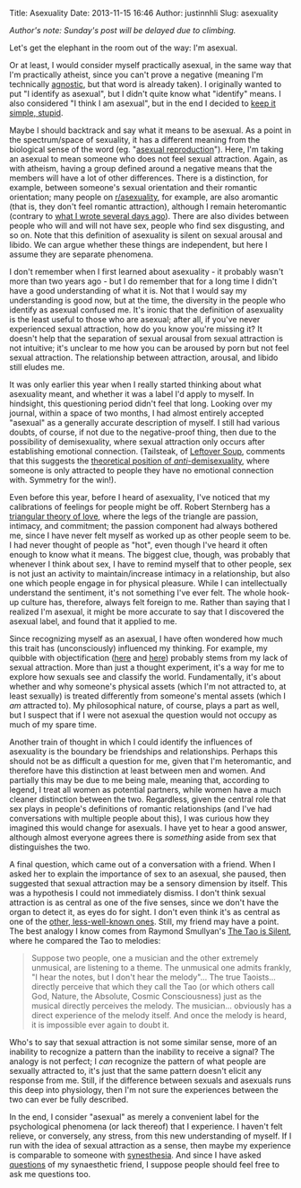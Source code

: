Title: Asexuality
Date: 2013-11-15 16:46
Author: justinnhli
Slug: asexuality

*Author's note: Sunday's post will be delayed due to climbing.*

Let's get the elephant in the room out of the way: I'm asexual.

Or at least, I would consider myself practically asexual, in the same
way that I'm practically atheist, since you can't prove a negative
(meaning I'm technically
[agnostic](http://en.wiktionary.org/wiki/agnostic#Etymology), but that
word is already taken). I originally wanted to put "I identify as
asexual", but I didn't quite know what "identify" means. I also
considered "I think I am asexual", but in the end I decided to [keep it
simple, stupid](http://en.wikipedia.org/wiki/KISS_principle).

Maybe I should backtrack and say what it means to be asexual. As a point
in the spectrum/space of sexuality, it has a different meaning from the
biological sense of the word (eg. "[asexual
reproduction](http://en.wikipedia.org/wiki/Asexual_reproduction)").
Here, I'm taking an asexual to mean someone who does not feel sexual
attraction. Again, as with atheism, having a group defined around a
negative means that the members will have a lot of other differences.
There is a distinction, for example, between someone's sexual
orientation and their romantic orientation; many people on
[r/asexuality](http://www.reddit.com/r/asexuality), for example, are
also aromantic (that is, they don't feel romantic attraction), although
I remain heteromantic (contrary to [what I wrote several days
ago](http://justinnhli.blogspot.com/2013/11/mental-objectification.html)).
There are also divides between people who will and will not have sex,
people who find sex disgusting, and so on. Note that this definition of
asexuality is silent on sexual arousal and libido. We can argue whether
these things are independent, but here I assume they are separate
phenomena.

I don't remember when I first learned about asexuality - it probably
wasn't more than two years ago - but I do remember that for a long time
I didn't have a good understanding of what it is. Not that I would say
my understanding is good now, but at the time, the diversity in the
people who identify as asexual confused me. It's ironic that the
definition of asexuality is the least useful to those who are asexual;
after all, if you've never experienced sexual attraction, how do you
know you're missing it? It doesn't help that the separation of sexual
arousal from sexual attraction is not intuitive; it's unclear to me how
you can be aroused by porn but not feel sexual attraction. The
relationship between attraction, arousal, and libido still eludes me.

It was only earlier this year when I really started thinking about what
asexuality meant, and whether it was a label I'd apply to myself. In
hindsight, this questioning period didn't feel that long. Looking over
my journal, within a space of two months, I had almost entirely accepted
"asexual" as a generally accurate description of myself. I still had
various doubts, of course, if not due to the negative-proof thing, then
due to the possibility of demisexuality, where sexual attraction only
occurs after establishing emotional connection. (Tailsteak, of [Leftover
Soup](http://leftoversoup.com/), comments that this suggests the
[theoretical position of
*anti*-demisexuality](http://www.leftoversoup.com/archive.php?num=436),
where someone is only attracted to people they have no emotional
connection with. Symmetry for the win!).

Even before this year, before I heard of asexuality, I've noticed that
my calibrations of feelings for people might be off. Robert Sternberg
has a [triangular theory of
love](http://en.wikipedia.org/wiki/Triangular_theory_of_love), where the
legs of the triangle are passion, intimacy, and commitment; the passion
component had always bothered me, since I have never felt myself as
worked up as other people seem to be. I had never thought of people as
"hot", even though I've heard it often enough to know what it means. The
biggest clue, though, was probably that whenever I think about sex, I
have to remind myself that to other people, sex is not just an activity
to maintain/increase intimacy in a relationship, but also one which
people engage in for physical pleasure. While I can intellectually
understand the sentiment, it's not something I've ever felt. The whole
hook-up culture has, therefore, always felt foreign to me. Rather than
saying that I realized I'm asexual, it might be more accurate to say
that I discovered the asexual label, and found that it applied to me.

Since recognizing myself as an asexual, I have often wondered how much
this trait has (unconsciously) influenced my thinking. For example, my
quibble with objectification
([here](http://justinnhli.blogspot.com/2013/06/defining-objectification.html)
and
[here](http://justinnhli.blogspot.com/2013/11/mental-objectification.html))
probably stems from my lack of sexual attraction. More than just a
thought experiment, it's a way for me to explore how sexuals see and
classify the world. Fundamentally, it's about whether and why someone's
physical assets (which I'm not attracted to, at least sexually) is
treated differently from someone's mental assets (which I *am* attracted
to). My philosophical nature, of course, plays a part as well, but I
suspect that if I were not asexual the question would not occupy as much
of my spare time.

Another train of thought in which I could identify the influences of
asexuality is the boundary be friendships and relationships. Perhaps
this should not be as difficult a question for me, given that I'm
heteromantic, and therefore have this distinction at least between men
and women. And partially this may be due to me being male, meaning that,
according to legend, I treat all women as potential partners, while
women have a much cleaner distinction between the two. Regardless, given
the central role that sex plays in people's definitions of romantic
relationships (and I've had conversations with multiple people about
this), I was curious how they imagined this would change for asexuals. I
have yet to hear a good answer, although almost everyone agrees there is
*something* aside from sex that distinguishes the two.

A final question, which came out of a conversation with a friend. When I
asked her to explain the importance of sex to an asexual, she paused,
then suggested that sexual attraction may be a sensory dimension by
itself. This was a hypothesis I could not immediately dismiss. I don't
think sexual attraction is as central as one of the five senses, since
we don't have the organ to detect it, as eyes do for sight. I don't even
think it's as central as one of the [other, less-well-known
ones](http://en.wikipedia.org/wiki/Sense#Other_senses). Still, my friend
may have a point. The best analogy I know comes from Raymond Smullyan's
[The Tao is
Silent](https://www.goodreads.com/book/show/219106.The_Tao_Is_Silent),
where he compared the Tao to melodies:

> Suppose two people, one a musician and the other extremely unmusical,
> are listening to a theme. The unmusical one admits frankly, "I hear
> the notes, but I don't hear the melody"... The true Taoists...
> directly perceive that which they call the Tao (or which others call
> God, Nature, the Absolute, Cosmic Consciousness) just as the musical
> directly perceives the melody. The musician... obviously has a direct
> experience of the melody itself. And once the melody is heard, it is
> impossible ever again to doubt it.

Who's to say that sexual attraction is not some similar sense, more of
an inability to recognize a pattern than the inability to receive a
signal? The analogy is not perfect; I *can* recognize the pattern of
what people are sexually attracted to, it's just that the same pattern
doesn't elicit any response from me. Still, if the difference between
sexuals and asexuals runs this deep into physiology, then I'm not sure
the experiences between the two can ever be fully described.

In the end, I consider "asexual" as merely a convenient label for the
psychological phenomena (or lack thereof) that I experience. I haven't
felt relieve, or conversely, any stress, from this new understanding of
myself. If I run with the idea of sexual attraction as a sense, then
maybe my experience is comparable to someone with
[synesthesia](http://en.wikipedia.org/wiki/Synesthesia). And since I
have asked
[questions](http://justinnhli.blogspot.com/2009/05/synesthesia.html) of
my synaesthetic friend, I suppose people should feel free to ask me
questions too.

